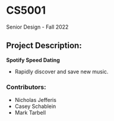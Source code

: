 # CS5001
Senior Design - Fall 2022

## Project Description:
**Spotify Speed Dating**
  - Rapidly discover and save new music. 

### Contributors:
  - Nicholas Jefferis
  - Casey Schablein
  - Mark Tarbell
